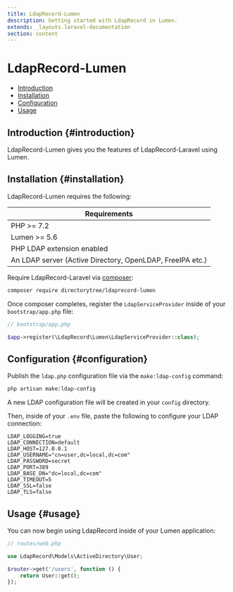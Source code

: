 ```yaml
---
title: LdapRecord-Lumen
description: Getting started with LdapRecord in Lumen.
extends: _layouts.laravel-documentation
section: content
---
```


# LdapRecord-Lumen

- [Introduction](#introduction)
- [Installation](#installation)
- [Configuration](#configuration)
- [Usage](#usage)

## Introduction {#introduction}

LdapRecord-Lumen gives you the features of LdapRecord-Laravel using Lumen.

## Installation {#installation}

LdapRecord-Lumen requires the following:

Requirements |
--- |
PHP >= 7.2 |
Lumen >= 5.6 |
PHP LDAP extension enabled |
An LDAP server (Active Directory, OpenLDAP, FreeIPA etc.) |

Require LdapRecord-Laravel via [composer](https://getcomposer.org/):

```bash
composer require directorytree/ldaprecord-lumen
```

Once composer completes, register the `LdapServiceProvider` inside of your `bootstrap/app.php` file:

```php
// bootstrap/app.php

$app->register(\LdapRecord\Lumen\LdapServiceProvider::class);
```

## Configuration {#configuration}

Publish the `ldap.php` configuration file via the `make:ldap-config` command:

```bash
php artisan make:ldap-config
```

A new LDAP configuration file will be created in your `config` directory.

Then, inside of your `.env` file, paste the following to configure your LDAP connection:

```text
LDAP_LOGGING=true
LDAP_CONNECTION=default
LDAP_HOST=127.0.0.1
LDAP_USERNAME="cn=user,dc=local,dc=com"
LDAP_PASSWORD=secret
LDAP_PORT=389
LDAP_BASE_DN="dc=local,dc=com"
LDAP_TIMEOUT=5
LDAP_SSL=false
LDAP_TLS=false
```

## Usage {#usage}

You can now begin using LdapRecord inside of your Lumen application:

```php
// routes/web.php

use LdapRecord\Models\ActiveDirectory\User;

$router->get('/users', function () {
    return User::get();
});
```
